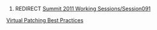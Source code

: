 1.  REDIRECT [Summit 2011 Working
    Sessions/Session091](Summit_2011_Working_Sessions/Session091 "wikilink")

[Virtual Patching Best
Practices](Category:Summit_2011_Mitigation_Track "wikilink")